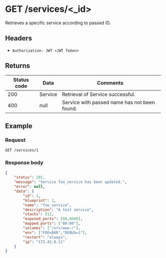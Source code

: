 # GET /services/<_id>
Retrieves a specific service according to passed ID.
## Headers
* `Authorization: JWT <JWT Token>`

## Returns
Status code | Data | Comments 
---|---|---
200|Service|Retrieval of Service successful.
400|null|Service with passed name has not been found.

## Example
### Request
`GET /services/1`
### Response body
```json
{
    "status": 201,
    "message": "Service foo_service has been updated.",
    "error": null,
    "data": {
        "id": 1,
        "blueprint": 1,
        "name": "foo_service",
        "description": "A test service",
        "stacks": [1],
        "exposed_ports": [80,8080],
        "mapped_ports": ["80:80"],
        "volumes": ["/srv/www:/"],
        "env": ["FOO=BAR","DEBUG=1"],
        "restart": "always",
        "ip": "172.42.0.11"
    }
}
```
